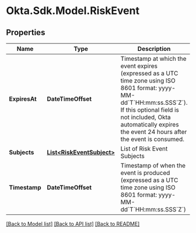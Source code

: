 # Okta.Sdk.Model.RiskEvent

## Properties

Name | Type | Description | Notes
------------ | ------------- | ------------- | -------------
**ExpiresAt** | **DateTimeOffset** | Timestamp at which the event expires (expressed as a UTC time zone using ISO 8601 format: yyyy-MM-dd&#x60;T&#x60;HH:mm:ss.SSS&#x60;Z&#x60;). If this optional field is not included, Okta automatically expires the event 24 hours after the event is consumed. | [optional] 
**Subjects** | [**List&lt;RiskEventSubject&gt;**](RiskEventSubject.md) | List of Risk Event Subjects | 
**Timestamp** | **DateTimeOffset** | Timestamp of when the event is produced (expressed as a UTC time zone using ISO 8601 format: yyyy-MM-dd&#x60;T&#x60;HH:mm:ss.SSS&#x60;Z&#x60;) | [optional] 

[[Back to Model list]](../README.md#documentation-for-models) [[Back to API list]](../README.md#documentation-for-api-endpoints) [[Back to README]](../README.md)

